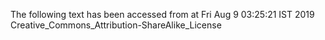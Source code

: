 The following text has been accessed from at Fri Aug 9 03:25:21 IST 2019
Creative_Commons_Attribution-ShareAlike_License
